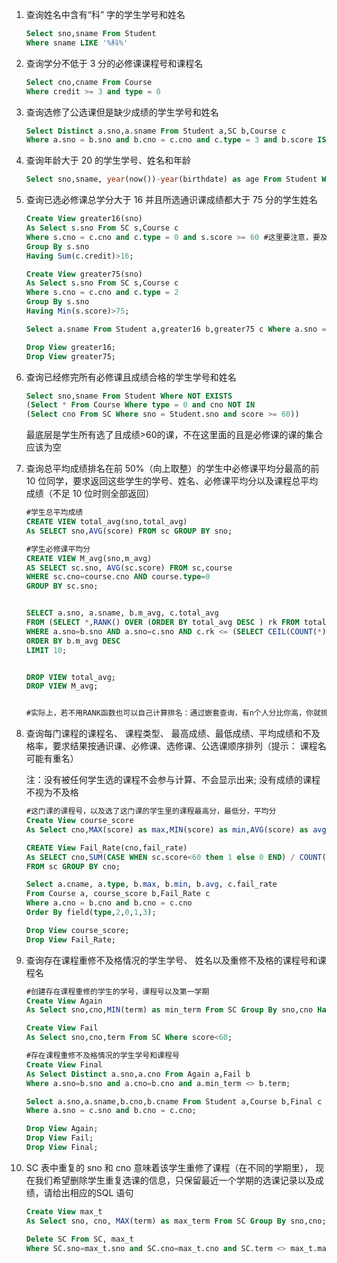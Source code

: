 1. 查询姓名中含有“科” 字的学生学号和姓名  

   ```sql
   Select sno,sname From Student 
   Where sname LIKE '%科%'
   ```

2. 查询学分不低于 3 分的必修课课程号和课程名  

   ```sql
   Select cno,cname From Course
   Where credit >= 3 and type = 0
   ```

3. 查询选修了公选课但是缺少成绩的学生学号和姓名  

   ```sql
   Select Distinct a.sno,a.sname From Student a,SC b,Course c 
   Where a.sno = b.sno and b.cno = c.cno and c.type = 3 and b.score IS NULL
   ```

4. 查询年龄大于 20 的学生学号、姓名和年龄  

   ```sql
   Select sno,sname, year(now())-year(birthdate) as age From Student Where year(now())-year(birthdate) > 20
   ```

5. 查询已选必修课总学分大于 16 并且所选通识课成绩都大于 75 分的学生姓名  

   ```sql
   Create View greater16(sno) 
   As Select s.sno From SC s,Course c
   Where s.cno = c.cno and c.type = 0 and s.score >= 60 #这里要注意，要及格的必修课才能算学分
   Group By s.sno
   Having Sum(c.credit)>16;
   
   Create View greater75(sno) 
   As Select s.sno From SC s,Course c
   Where s.cno = c.cno and c.type = 2 
   Group By s.sno
   Having Min(s.score)>75;
   
   Select a.sname From Student a,greater16 b,greater75 c Where a.sno = b.sno and a.sno = c.sno;
   
   Drop View greater16;
   Drop View greater75;
   ```

6. 查询已经修完所有必修课且成绩合格的学生学号和姓名  

   ```sql
   Select sno,sname From Student Where NOT EXISTS
   (Select * From Course Where type = 0 and cno NOT IN
   (Select cno From SC Where sno = Student.sno and score >= 60))
   ```

   最底层是学生所有选了且成绩>60的课，不在这里面的且是必修课的课的集合应该为空

7. 查询总平均成绩排名在前 50%（向上取整）的学生中必修课平均分最高的前 10 位同学，要求返回这些学生的学号、姓名、必修课平均分以及课程总平均成绩（不足 10 位时则全部返回）  

   ```sql
   #学生总平均成绩
   CREATE VIEW total_avg(sno,total_avg)
   As SELECT sno,AVG(score) FROM sc GROUP BY sno;
   
   #学生必修课平均分
   CREATE VIEW M_avg(sno,m_avg)
   AS SELECT sc.sno, AVG(sc.score) FROM sc,course 
   WHERE sc.cno=course.cno AND course.type=0
   GROUP BY sc.sno;
   
   
   SELECT a.sno, a.sname, b.m_avg, c.total_avg 
   FROM (SELECT *,RANK() OVER (ORDER BY total_avg DESC ) rk FROM total_avg) c ,student a, M_avg b
   WHERE a.sno=b.sno AND a.sno=c.sno AND c.rk <= (SELECT CEIL(COUNT(*)/2) FROM student)
   ORDER BY b.m_avg DESC 
   LIMIT 10;
   
   
   DROP VIEW total_avg;
   DROP VIEW M_avg;
   
   
   #实际上，若不用RANK函数也可以自己计算排名：通过嵌套查询，有n个人分比你高，你就排n+1位
   ```

8. 查询每门课程的课程名、 课程类型、 最高成绩、最低成绩、平均成绩和不及格率，要求结果按通识课、必修课、选修课、公选课顺序排列（提示： 课程名可能有重名）  

   注：没有被任何学生选的课程不会参与计算、不会显示出来;     没有成绩的课程不视为不及格

   ```sql
   #这门课的课程号，以及选了这门课的学生里的课程最高分，最低分，平均分
   Create View course_score 
   As Select cno,MAX(score) as max,MIN(score) as min,AVG(score) as avg From SC Group By cno;
   
   CREATE View Fail_Rate(cno,fail_rate)
   As SELECT cno,SUM(CASE WHEN sc.score<60 then 1 else 0 END) / COUNT(sc.score)
   FROM sc GROUP BY cno;
   
   Select a.cname, a.type, b.max, b.min, b.avg, c.fail_rate
   From Course a, course_score b,Fail_Rate c
   Where a.cno = b.cno and b.cno = c.cno
   Order By field(type,2,0,1,3);
   
   Drop View course_score;
   Drop View Fail_Rate;
   ```

   

9. 查询存在课程重修不及格情况的学生学号、 姓名以及重修不及格的课程号和课程名  

   ```sql
   #创建存在课程重修的学生的学号，课程号以及第一学期
   Create View Again
   As Select sno,cno,MIN(term) as min_term From SC Group By sno,cno Having Count(*)>1;
   
   Create View Fail
   As Select sno,cno,term From SC Where score<60;
   
   #存在课程重修不及格情况的学生学号和课程号
   Create View Final
   As Select Distinct a.sno,a.cno From Again a,Fail b 
   Where a.sno=b.sno and a.cno=b.cno and a.min_term <> b.term;
   
   Select a.sno,a.sname,b.cno,b.cname From Student a,Course b,Final c
   Where a.sno = c.sno and b.cno = c.cno;
   
   Drop View Again;
   Drop View Fail;
   Drop View Final;
   ```

10. SC 表中重复的 sno 和 cno 意味着该学生重修了课程（在不同的学期里）， 现在我们希望删除学生重复选课的信息，只保留最近一个学期的选课记录以及成绩，请给出相应的SQL 语句  

    ```sql
    Create View max_t
    As Select sno, cno, MAX(term) as max_term From SC Group By sno,cno;
    
    Delete SC From SC, max_t
    Where SC.sno=max_t.sno and SC.cno=max_t.cno and SC.term <> max_t.max_term;
    ```

    